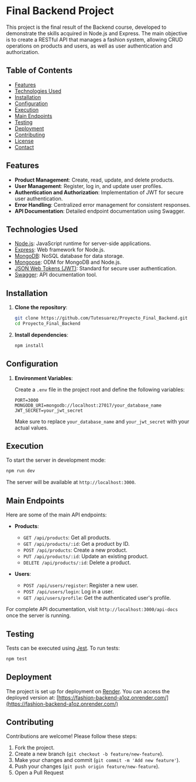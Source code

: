 # Final Backend Project

This project is the final result of the Backend course, developed to demonstrate the skills acquired in Node.js and Express. The main objective is to create a RESTful API that manages a fashion system, allowing CRUD operations on products and users, as well as user authentication and authorization.

## Table of Contents

- [Features](#features)
- [Technologies Used](#technologies-used)
- [Installation](#installation)
- [Configuration](#configuration)
- [Execution](#execution)
- [Main Endpoints](#main-endpoints)
- [Testing](#testing)
- [Deployment](#deployment)
- [Contributing](#contributing)
- [License](#license)
- [Contact](#contact)

## Features

- **Product Management**: Create, read, update, and delete products.
- **User Management**: Register, log in, and update user profiles.
- **Authentication and Authorization**: Implementation of JWT for secure user authentication.
- **Error Handling**: Centralized error management for consistent responses.
- **API Documentation**: Detailed endpoint documentation using Swagger.

## Technologies Used

- [Node.js](https://nodejs.org/): JavaScript runtime for server-side applications.
- [Express](https://expressjs.com/): Web framework for Node.js.
- [MongoDB](https://www.mongodb.com/): NoSQL database for data storage.
- [Mongoose](https://mongoosejs.com/): ODM for MongoDB and Node.js.
- [JSON Web Tokens (JWT)](https://jwt.io/): Standard for secure user authentication.
- [Swagger](https://swagger.io/): API documentation tool.

## Installation

1. **Clone the repository**:

   ```bash
   git clone https://github.com/Tutesuarez/Proyecto_Final_Backend.git
   cd Proyecto_Final_Backend
   ```

2. **Install dependencies**:

   ```bash
   npm install
   ```

## Configuration

1. **Environment Variables**:

   Create a `.env` file in the project root and define the following variables:

   ```env
   PORT=3000
   MONGODB_URI=mongodb://localhost:27017/your_database_name
   JWT_SECRET=your_jwt_secret
   ```

   Make sure to replace `your_database_name` and `your_jwt_secret` with your actual values.

## Execution

To start the server in development mode:

```bash
npm run dev
```

The server will be available at `http://localhost:3000`.

## Main Endpoints

Here are some of the main API endpoints:

- **Products**:
  - `GET /api/products`: Get all products.
  - `GET /api/products/:id`: Get a product by ID.
  - `POST /api/products`: Create a new product.
  - `PUT /api/products/:id`: Update an existing product.
  - `DELETE /api/products/:id`: Delete a product.

- **Users**:
  - `POST /api/users/register`: Register a new user.
  - `POST /api/users/login`: Log in a user.
  - `GET /api/users/profile`: Get the authenticated user's profile.

For complete API documentation, visit `http://localhost:3000/api-docs` once the server is running.

## Testing

Tests can be executed using [Jest](https://jestjs.io/). To run tests:

```bash
npm test
```

## Deployment

The project is set up for deployment on [Render](https://render.com/). You can access the deployed version at: [https://fashion-backend-a1oz.onrender.com/](https://fashion-backend-a1oz.onrender.com/)

## Contributing

Contributions are welcome! Please follow these steps:

1. Fork the project.
2. Create a new branch (`git checkout -b feature/new-feature`).
3. Make your changes and commit (`git commit -m 'Add new feature'`).
4. Push your changes (`git push origin feature/new-feature`).
5. Open a Pull Request
